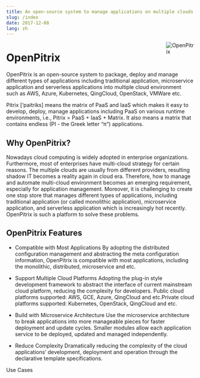 ```yaml
---
title: An open-source system to manage applications on multiple clouds
slug: /index
date: 2017-12-08
lang: zh
---
```


[<img src="/logo-small.png" style="max-width:15%;min-width:40px;float:right;" alt="OpenPitrix" />](https://openpitrix.io)

# OpenPitrix

OpenPitrix is an open-source system to package, deploy and manage different types of applications including traditional application, microservice application and serverless applications into multiple cloud environment such as AWS, Azure, Kubernetes, QingCloud, OpenStack, VMWare etc.

Pitrix [‘paitriks] means the matrix of PaaS and IaaS which makes it easy to develop, deploy, manage applications including PaaS on various runtime environments, i.e., Pitrix = PaaS + IaaS + Matrix. It also means a matrix that contains endless (PI - the Greek letter “π”) applications.

## Why OpenPitrix?

Nowadays cloud computing is widely adopted in enterprise organizations. Furthermore, most of enterprises have multi-cloud strategy for certain reasons. The multiple clouds are usually from different providers, resulting shadow IT becomes a reality again in cloud era. Therefore, how to manage and automate multi-cloud environment becomes an emerging requirement, especially for application management. Moreover, it is challenging to create one stop store that manages different types of applications, including traditional application (or called monolithic application), microservice application, and serverless application which is increasingly hot recently. OpenPitrix is such a platform to solve these problems.

## OpenPitrix Features

* Compatible with Most Applications
By adopting the distributed configuration management and abstracting the meta configuration information, OpenPitrix is compatible with most applications, including the monolithic, distributed, microservice and etc.

* Support Multiple Cloud Platforms
Adopting the plug-in style development framework to abstract the interface of current mainstream cloud platform, reducing the complexity for developers.
Public cloud platforms supported: AWS, GCE, Azure, QingCloud and etc.Private cloud platforms supported: Kubernetes, OpenStack, QingCloud and etc.

* Build with Microservice Architecture
Use the microservice architecture to break applications into more manageable pieces for faster deployment and update cycles. Smaller modules allow each application service to be deployed, updated and managed independently.

* Reduce Complexity
Dramatically reducing the complexity of the cloud applications’ development, deployment and operation through the declarative template specifications.

Use Cases
